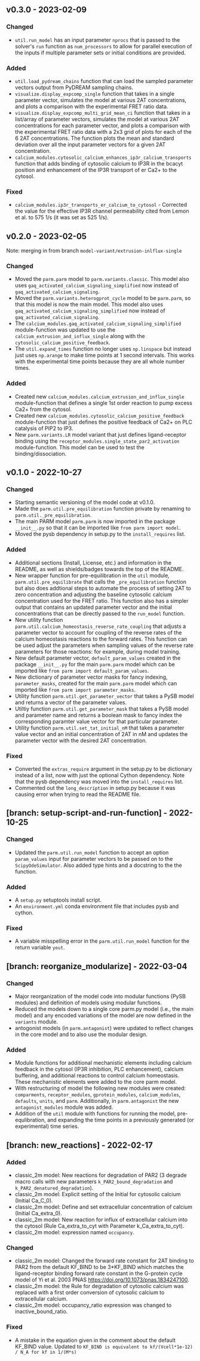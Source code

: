 ## v0.3.0 - 2023-02-09

### Changed
* `util.run_model` has an input parameter `nprocs` that is passed to the solver's `run` function as `num_processors` to allow for parallel execution of the inputs if multiple parameter sets or initial conditions are provided. 

### Added
* `util.load_pydream_chains` function that can load the sampled parameter vectors output from PyDREAM sampling chains.
* `visualize.display_expcomp_single` function that takes in a single parameter vector, simulates the model at various 2AT concentrations, and plots a comparison with the experimental FRET ratio data.
* `visualize.display_expcomp_multi_grid_mean_ci` function that takes in a list/array of parameter vectors, simulates the model at various 2AT concentrations for each parameter vector, and plots a comparison with the experimental FRET ratio data with a 2x3 grid of plots for each of the 6 2AT concentrations. The function plots the mean and standard deviation over all the input parameter vectors for a given 2AT concentration.
* `calcium_modules.cytosolic_calcium_enhances_ip3r_calcium_transports` function that adds binding of cytosolic calcium to IP3R in the bcacyt position and enhancement of the IP3R transport of er Ca2+ to the cytosol.

### Fixed
* `calcium_modules.ip3r_transports_er_calcium_to_cytosol` - Corrected the value for the effective IP3R channel permeability cited from Lemon et al. to 575 1/s (it was set as 525 1/s). 

## v0.2.0 - 2023-02-05

Note: merging in from branch `model-variant/extrusion-inlflux-single`

### Changed
* Moved the `parm.parm` model to `parm.variants.classic`. This model also uses `gaq_activated_calcium_signaling_simplified` now instead of `gaq_activated_calcium_signaling`.
* Moved the `parm.variants.heterogprot_cycle` model to be `parm.parm`, so that this model is now the main model. This model also uses `gaq_activated_calcium_signaling_simplified` now instead of `gaq_activated_calcium_signaling`.
* The `calcium_modules.gaq_activated_calcium_signaling_simplified` module-function was updated to use the `calcium_extrusion_and_influx_single` along with the `cytosolic_calcium_positive_feedback`.
* The `util.expand_times` function no longer uses `np.linspace` but instead just uses `np.arange` to make time points at 1 second intervals. This works with the experimental time points because they are all whole number times.


### Added
* Created new `calcium_modules.calcium_extrusion_and_influx_single` module-function that defines a single 1st order reaction to pump excess Ca2+ from the cytosol.
* Created new `calcium_modules.cytosolic_calcium_positive_feedback` module-function that just defines the positive feedback of Ca2+ on PLC catalysis of PIP2 to IP3.  
* New `parm.variants.LR` model variant that just defines ligand-receptor binding using the `receptor_modules.single_state_par2_activation` module-function. This model can be used to test the binding/dissociation.

## v0.1.0 - 2022-10-27

### Changed
* Starting semantic versioning of the model code at v0.1.0.
* Made the `parm.util.pre_equilibration` function private by renaming to `parm.util._pre_equilibration`.
* The main PARM model `parm.parm` is now imported in the package `__init__.py` so that it can be imported like `from parm import model`.
* Moved the pysb dependency in setup.py to the `install_requires` list.

### Added
* Additional sections (Install, License, etc.) and information in the README, as well as shields/badges towards the top of the README.
* New wrapper function for pre-equilibration in the `util` module, `parm.util.pre_equilibrate` that calls the `_pre_equilibration` function but also does addtional steps to automate the process of setting 2AT to zero concentration and adjusting the baseline cytosolic calcium concentration used for the FRET ratio. This function also has a simpler output that contains an updated parameter vector and the initial concentrations that can be directly passed to the `run_model` function.
* New utility function `parm.util.calcium_homeostasis_reverse_rate_coupling` that adjusts a parameter vector to account for coupling of the reverse rates of the calcium homeostasis reactions to the forward rates. This function can be used adjust the parameters when sampling values of the reverse rate parameters for those reactions: for example, during model training.
* New default parameter vector, `default_param_values` created in the package `__init__.py` for the main `parm.parm` model which can be imported like `from parm import default_param_values`.
* New dictionary of parameter vector masks for fancy indexing, `parameter_masks`, created for the main `parm.parm` model which can imported like `from parm import parameter_masks`.
* Utility function `parm.util.get_parameter_vector` that takes a PySB model and returns a vector of the parameter values.
* Utiltiy function `parm.util.get_parameter_mask` that takes a PySB model and parameter name and returns a boolean mask to fancy index the corresponding paramter value vector for that particular parameter.
* Utility function `parm.util.set_tat_initial_nM` that takes a parameter value vector and an initial concentration of 2AT in nM and updates the parameter vector with the desired 2AT concentration.

### Fixed
* Converted the `extras_require` argument in the setup.py to be dictionary instead of a list, now with just the optional Cython dependency. Note that the pysb dependency was moved into the `install_requires` list.
* Commented out the `long_description` in setup.py because it was causing error when trying to read the README file.  


## [branch: setup-script-and-run-function] - 2022-10-25

### Changed
* Updated the `parm.util.run_model` function to accept an option `param_values` input for parameter vectors to be passed on to the `ScipyOdeSimulator`. Also added type hints and a docstring to the the function.

### Added
* A `setup.py` setuptools install script.
* An `environment.yml` conda environment file that includes pysb and cython.

### Fixed
* A variable misspelling error in the `parm.util.run_model` function for the return variable `yout`.


## [branch: reorganize_modularize] - 2022-03-04

### Changed
* Major reorganization of the model code into modular functions (PySB modules) and definition of models using modular functions.
* Reduced the models down to a single core parm.py model (i.e., the main model) and any encoded variations of the model are now defined in the `variants` module.
* antogonist models (in `parm.antagonist`) were updated to reflect changes in the core model and to also use the modular design.

### Added
* Module functions for additional mechanistic elements including calcium feedback in the cytosol (IP3R inhibition, PLC enhancement), calcium buffering, and additional reactions to control calcium homeostasis. These mechanistic elements were added to the core parm model.
* With restructuring of model the following new modules were created: `comparments`, `receptor_modules`, `gprotein_modules`, `calcium_modules`, `defaults`, `units`, and `parm`. Additionally, in `parm.antagonist` the new `antagonist_modules` module was added.
* Addition of the `util` module with functions for running the model, pre-equlibration, and expanding the time points in a previously generated (or experimental) time series.


## [branch: new_reactions] - 2022-02-17

### Added
  * classic_2m model: New reactions for degradation of PAR2 (3 degrade macro calls with new parameters `k_PAR2_bound_degradation` and `k_PAR2_denatured_degradation`).
  * classic_2m model: Explicit setting of the Initial for cytosolic calcium (Initial Ca_C_0).
  * classic_2m model: Define and set extracellular concentration of calcium (Initial Ca_extra_0).
  * classic_2m model: New reaction for influx of extracellular calcium into the cytosol (Rule Ca_extra_to_cyt with Parameter k_Ca_extra_to_cyt).
  * classic_2m model: expression named `occupancy`.

### Changed
  * classic_2m model: Changed the forward rate constant for 2AT binding to PAR2 from the default KF_BIND to be 3*KF_BIND which matches the ligand-receptor binding forward rate constant in the  G-protein cycle model of  Yi et al. 2003 PNAS https://doi.org/10.1073/pnas.1834247100.
  * classic_2m model: the Rule for degradation of cytosolic calcium was replaced with a first order conversion of cytosolic calcium to extracellular calcium.
  * classic_2m model: occupancy_ratio expression was changed to inactive_bound_ratio.

### Fixed
 * A mistake in the equation given in the comment about the default KF_BIND value. Updated to `KF_BIND is equivalent to kf/(Vcell*1e-12) / N_A for kf in 1/(M*s)`
